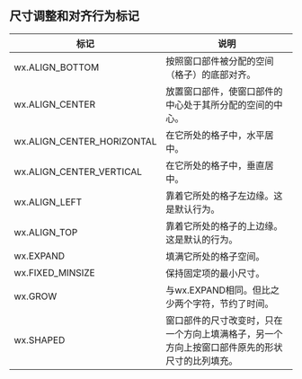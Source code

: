 ## 尺寸调整和对齐行为标记

标记|说明
----|----
wx.ALIGN_BOTTOM|按照窗口部件被分配的空间（格子）的底部对齐。
wx.ALIGN_CENTER|放置窗口部件，使窗口部件的中心处于其所分配的空间的中心。
wx.ALIGN_CENTER_HORIZONTAL|在它所处的格子中，水平居中。
wx.ALIGN_CENTER_VERTICAL|在它所处的格子中，垂直居中。
wx.ALIGN_LEFT|靠着它所处的格子左边缘。这是默认行为。
wx.ALIGN_TOP|靠着它所处的格子的上边缘。这是默认的行为。
wx.EXPAND|填满它所处的格子空间。
wx.FIXED_MINSIZE|保持固定项的最小尺寸。
wx.GROW|与wx.EXPAND相同。但比之少两个字符，节约了时间。
wx.SHAPED|窗口部件的尺寸改变时，只在一个方向上填满格子，另一个方向上按窗口部件原先的形状尺寸的比列填充。